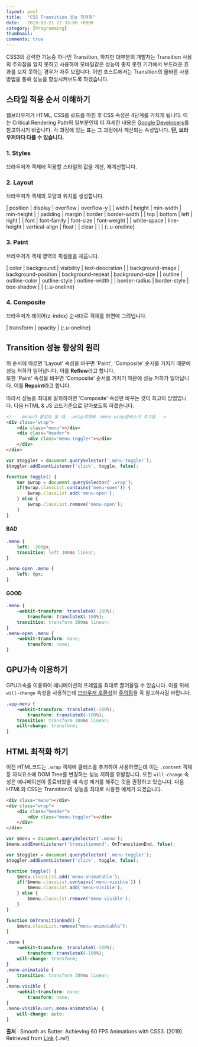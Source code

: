 ```yaml
---
layout: post
title:  "CSS Transition 성능 최적화"
date:   2019-03-21 22:33:00 +0900
category: [Programming]
thumbnail: 
comments: true
---
```

<span class="caps-en">C</span>SS3의 강력한 기능중 하나인 Transition, 
하지만 대부분의 개발자는 Transition 사용의 주의점을 알지 못하고 사용하여 모바일같은 성능이 좋지 못한 기기에서 부드러운 효과를 보지 못하는 경우가 자주 보입니다. 
이번 포스트에서는 Transition의 올바른 사용방법을 통해 성능을 향상시켜보도록 하겠습니다.<!--more-->

## 스타일 적용 순서 이해하기
웹브라우저가 HTML, CSS를 로드를 마친 후 CSS 속성은 4단계를 거치게 됩니다. 
이는 Critical Rendering Path의 일부분인데 더 자세한 내용은 [Google Developers][Google Guide]를 참고하시기 바랍니다. 
각 과정에 있는 표는 그 과정에서 계산되는 속성입니다. **단, 브라우저마다 다를 수 있습니다.**

### 1. Styles
브라우저가 객체에 적용할 스타일의 값을 계산, 재계산합니다.

### 2. Layout
브라우저가 객체의 모양과 위치를 생성합니다.

<div class="article-table">
| position | display | overflow | overflow-y |
| width | height | min-width | min-height |
| padding | margin | border | border-width |
| top | bottom | left | right |
| font | font-family | font-size | font-weight |
| white-space | line-height | vertical-align | float |
| clear | | |
{:.u-oneline}
</div>

### 3. Paint
브라우저가 객체 영역의 픽셀들을 채웁니다.

<div class="article-table">
| color | background | visibility | text-deocration |
| background-image | background-position | background-repeat | background-size |
| outline | outline-color | outline-style | outline-width |
| border-radius | border-style | box-shadow | |
{:.u-oneline}
</div>

### 4. Composite
브라우저가 레이어(z-index) 순서대로 객채를 화면에 그려냅니다.

<div class="article-table">
| transform | opacity |
{:.u-oneline}
</div>

## Transition 성능 향상의 원리
위 순서에 따르면 'Layout' 속성을 바꾸면 'Paint', 'Composite' 순서를 거치기 때문에 성능 저하가 일어납니다. 이를 **Reflow**라고 합니다.<br>
또한 'Paint' 속성을 바꾸면 'Composite' 순서를 거치기 때문에 성능 저하가 일어납니다. 이를 **Repaint**라고 합니다.

따라서 성능을 최대로 발휘하려면 'Composite' 속성만 바꾸는 것이 최고의 방법입니다.
다음 HTML & JS 코드기준으로 알아보도록 하겠습니다.

``` html
<!-- .menu가 활성화 될 때, .wrap객체에 .menu-wrap클레스가 추가됨 -->
<div class="wrap">
	<div class="menu"></div>
	<div class="header">
		<div class="menu-toggler"></div>
	</div>
</div>
```
``` javascript
var $toggler = document.querySelector('.menu-toggler');
$toggler.addEventListener('click', toggle, false);

function toggle() {
	var $wrap = document.querySelector('.wrap');
	if($wrap.classList.contains('menu-open')) {
		$wrap.classList.add('menu-open');
	} else {
		$wrap.classList.remove('menu-open');
	}
}
```
#### BAD
``` css
.menu {
	left: -300px;
	transition: left 300ms linear;
}

.menu-open .menu {
	left: 0px;
}
```
#### GOOD
``` css
.menu {
	-webkit-transform: translateX(-100%);
		transform: translateX(-100%);
	transition: transform 300ms linear;
}
.menu-open .menu {
	-webkit-transform: none;
		transform: none;
}
```

## GPU가속 이용하기
GPU가속을 이용하여 애니메이션의 프레임을 최대로 끌어올릴 수 있습니다.
이를 위해 `will-change` 속성을 사용하는데 [브라우저 호환성][Will Change Support]와 [주의점][Will Change Knowledge]을 꼭 참고하시길 바랍니다.

``` css
.app-menu {
	-webkit-transform: translateX(-100%);
		transform: translateX(-100%);
	transition: transform 300ms linear;
	will-change: transform;
}
```

## HTML 최적화 하기
이전 HTML코드는 `.wrap` 객체에 클레스를 추가하여 사용하였는데 이는 `.content` 객체 등 자식요소에 DOM Tree를 변경하는 성능 저하를 유발합니다.
또한 `will-change` 속성은 애니메이션이 종료되었을 때 속성 제거를 해주는 것을 권장하고 있습니다.
다음 HTML와 CSS는 Transition의 성능을 최대로 사용한 예제가 되겠습니다.

``` html
<div class="menu"></div>
<div class="wrap">
	<div class="header">
		<div class="menu-toggler"></div>
	</div>
</div>
```
``` javascript
var $menu = document.querySelector('.menu');
$menu.addEventListener('transitionend', OnTransitionEnd, false);

var $toggler = document.querySelector('.menu-toggler');
$toggler.addEventListener('click', toggle, false);

function toggle() {
	$menu.classList.add('menu-animatable');
	if(!$menu.classList.contains('menu-visible')) {
		$menu.classList.add('menu-visible');
	} else {
		$menu.classList.remove('menu-visible');
	}
}

function OnTransitionEnd() {
	$menu.classList.remove("menu-animatable");
}
```
``` css
.menu {
	-webkit-transform: translateX(-100%);
		transform: translateX(-100%);
	will-change: transform;
}
.menu-animatable {
	transition: transform 300ms linear;
}
.menu-visible {
	-webkit-transform: none;
		transform: none;
}
.menu-visible:not(.menu-animatable) {
	will-change: auto;
}
```

**출처**
: Smooth as Butter: Achieving 60 FPS Animations with CSS3. (2019). Retrieved from [Link][Source]
{:.ref}

[Google Guide]: https://developers.google.com/web/fundamentals/performance/critical-rendering-path/?hl=ko
[Will Change Support]: https://caniuse.com/#search=will-change
[Will Change Knowledge]: https://dev.opera.com/articles/ko/css-will-change-property/
[Source]: https://medium.com/outsystems-experts/how-to-achieve-60-fps-animations-with-css3-db7b98610108